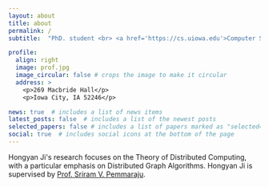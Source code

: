 ```yaml
---
layout: about
title: about
permalink: /
subtitle:  "PhD. student <br> <a href='https://cs.uiowa.edu'>Computer Science</a> | The University of Iowa"

profile:
  align: right
  image: prof.jpg
  image_circular: false # crops the image to make it circular
  address: >
    <p>269 Macbride Hall</p>
    <p>Iowa City, IA 52246</p>

news: true  # includes a list of news items
latest_posts: false  # includes a list of the newest posts
selected_papers: false # includes a list of papers marked as "selected={true}"
social: true  # includes social icons at the bottom of the page
---
```


Hongyan Ji's research focuses on the Theory of Distributed Computing, with a particular emphasis on Distributed Graph Algorithms. Hongyan Ji is supervised by [Prof. Sriram V. Pemmaraju](https://homepage.cs.uiowa.edu/~sriram/). 

 

